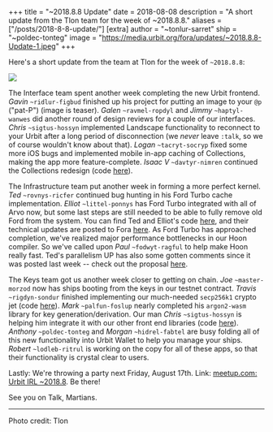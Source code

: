 +++
title = "~2018.8.8 Update"
date = 2018-08-08
description = "A short update from the Tlon team for the week of ~2018.8.8."
aliases = ["/posts/2018-8-8-update/"]
[extra]
author = "~tonlur-sarret"
ship = "~poldec-tonteg"
image = "https://media.urbit.org/fora/updates/~2018.8.8-Update-1.jpeg"
+++

Here's a short update from the team at Tlon for the week of `~2018.8.8`:

![](https://media.urbit.org/fora/updates/~2018.8.8-Update-1.jpeg)

The Interface team spent another week completing the new Urbit frontend. *Gavin*
`~ridlur-figbud` finished up his project for putting an image to your `@p`
("pat-P") (image is teaser). *Galen* `~ravmel-ropdyl` and *Jimmy* `~haptyl-wanwes`
did another round of design reviews for a couple of our interfaces. *Chris*
`~sigtus-hossyn` implemented Landscape functionality to reconnect to your Urbit
after a long period of disconnection (we _never_ leave `:talk`, so we of course
wouldn't know about that). *Logan* `~tacryt-socryp` fixed some more iOS bugs and
implemented mobile in-app caching of Collections, making the app more
feature-complete. *Isaac V* `~davtyr-nimren` continued the Collections redesign
(code  [here](https://github.com/urbit/arvo/tree/collections-redesign)).

The Infrastructure team put another week in forming a more perfect kernel. *Ted*
`~rovnys-ricfer` continued bug hunting in his Ford Turbo cache implementation.
*Elliot* `~littel-ponnys` has Ford Turbo integrated with all of Arvo now, but
some last steps are still needed to be able to fully remove old Ford from the
system. You can find Ted and Elliot's code
[here](https://github.com/urbit/arvo/branches/all?utf8=%E2%9C%93&query=ford-turbo),
and their technical updates are posted to Fora
[here](https://fora.urbit.org/proposals/posts/~2018.3.15..04.24.35..a47f~/).
As Ford Turbo has approached completion, we've realized major performance
bottlenecks in our Hoon compiler. So we've called upon *Paul* `~fodwyt-ragful`
to help make Hoon really fast. Ted's parallelism UP has also some gotten
comments since it was posted last week -- check out the proposal
[here](https://fora.urbit.org/proposals/posts/~2018.7.28..19.57.33..7ed3~/).

The Keys team got us another week closer to getting on chain. *Joe*
`~master-morzod` now has ships booting from the keys in our testnet contract.
*Travis* `~rigdyn-sondur` finished implementing our much-needed `secp256k1`
crypto jet (code [here](https://github.com/urbit/secp256k1)). *Mark*
`~palfun-foslup` nearly completed his `argon2-wasm` library for key
generation/derivation. Our man *Chris* `~sigtus-hossyn` is helping him integrate
it with our other front end libraries (code [here](https://github.com/urbit/argon2-wasm)). *Anthony* `~poldec-tonteg` and *Morgan*  `~hidrel-fabtel` are busy folding all of this new functionality into
Urbit Wallet to help you manage your ships. *Robert* `~lodleb-ritrul` is working
on the copy for all of these apps, so that their functionality is crystal clear
to users.

Lastly: We're throwing a party next Friday, August 17th. Link: [meetup.com: Urbit IRL ~2018.8](https://www.meetup.com/urbit-sf/events/253292678/). Be there!

See you on Talk, Martians.

---

Photo credit: Tlon
